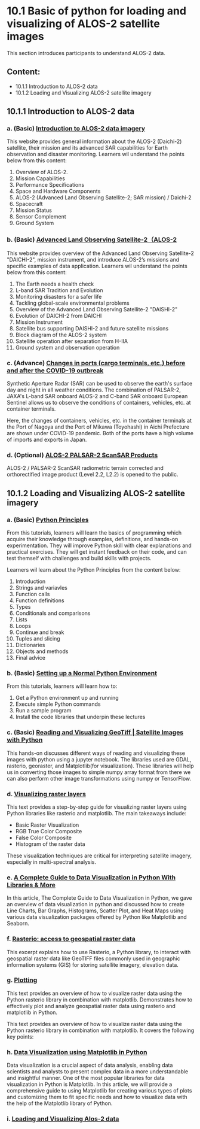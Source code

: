 # 10.1 Basic of python for loading and visualizing of ALOS-2 satellite images
This section introduces participants to understand ALOS-2 data.

## Content:
- 10.1.1 Introduction to ALOS-2 data
- 10.1.2 Loading and Visualizing ALOS-2 satellite imagery

## 10.1.1 Introduction to ALOS-2 data
### a. (Basic) [Introduction to ALOS-2 data imagery](https://www.eoportal.org/satellite-missions/alos-2#alos-2-advanced-land-observing-satellite-2-sar-mission--daichi-2)

This website provides general information about the ALOS-2 (Daichi-2) satellite, their mission and its advanced SAR capabilities for Earth observation and disaster monitoring.
Learners wil understand the points below from this content:
1. Overview of ALOS-2.
2. Mission Capabilities
3. Performance Specifications
4. Space and Hardware Components
5. ALOS-2 (Advanced Land Observing Satellite-2; SAR mission) / Daichi-2
6. Spacecraft
7. Mission Status
8. Sensor Complement 
9. Ground System

### b. (Basic) [Advanced Land Observing Satellite-2（ALOS-2](https://global.jaxa.jp/projects/sat/alos2/pdf/daichi2_e.pdf)

This website provides overview of the Advanced Land Observing Satellite-2 "DAICHI-2", mission instrument, and introduce ALOS-2’s missions and specific examples of data application.
Learners wil understand the points below from this content:
1. The Earth needs a health check
2. L-band SAR Tradition and Evolution
3. Monitoring disasters for a safer life
4. Tackling global-scale environmental problems
5. Overview of the Advanced Land Observing Satellite-2 "DAISHI-2"
6. Evolution of DAICHI-2 from DAICHI
7. Mission Instrument
8. Satellite bus supporting DAISHI-2 and future satellite missions
9. Block diagram of the ALOS-2 system
10. Satellite operation after separation from H-IIA
11. Ground system and observation operation


### c. (Advance) [Changes in ports (cargo terminals, etc.) before and after the COVID-19 outbreak](https://earth.jaxa.jp/covid19/industry/index.html)

Synthetic Aperture Radar (SAR) can be used to observe the earth's surface day and night in all weather conditions. The combination of PALSAR-2, JAXA's L-band SAR onboard ALOS-2 and C-band SAR onboard European Sentinel allows us to observe the conditions of containers, vehicles, etc. at container terminals. 

Here, the changes of containers, vehicles, etc. in the container terminals at the Port of Nagoya and the Port of Mikawa (Toyohashi) in Aichi Prefecture are shown under COVID-19 pandemic. Both of the ports have a high volume of imports and exports in Japan.

### d. (Optional) [ALOS-2 PALSAR-2 ScanSAR Products](https://www.eorc.jaxa.jp/ALOS/en/dataset/palsar2_l22_e.htm)
ALOS-2 / PALSAR-2 ScanSAR radiometric terrain corrected and orthorectified image product (Level 2.2, L2.2) is opened to the public.


## 10.1.2 Loading and Visualizing ALOS-2 satellite imagery

### a. (Basic) [Python Principles](http://pythonprinciples.com/)

From this tutorials, learners will learn the basics of programming which acquire their knowledge through examples, definitions, and hands-on experimentation. They will improve Python skill with clear explanations and practical exercises. They will get instant feedback on their code, and can test themself with challenges and build skills with projects.

Learners wil learn about the Python Principles from the content below:
1. Introduction
2. Strings and variavles
3. Function calls
4. Function definitions
5. Types
6. Conditionals and comparisons
7. Lists
8. Loops
9. Continue and break
10. Tuples and slicing
11. Dictionaries
12. Objects and methods
13. Final advice

### b. (Basic) [Setting up a Normal Python Environment](https://pygis.io/docs/b_getting_started.html#overview)

From this tutorials, learners will learn how to:
1. Get a Python environment up and running
2. Execute simple Python commands
3. Run a sample program
4. Install the code libraries that underpin these lectures

### c. (Basic) [Reading and Visualizing GeoTiff | Satellite Images with Python](https://towardsdatascience.com/reading-and-visualizing-geotiff-images-with-python-8dcca7a74510)

This hands-on discusses different ways of reading and visualizing these images with python using a jupyter notebook. The libraries used are GDAL, rasterio, georaster, and Matplotlib(for visualization). These libraries will help us in converting those images to simple numpy array format from there we can also perform other image transformations using numpy or TensorFlow.

### d. [Visualizing raster layers](https://automating-gis-processes.github.io/CSC/notebooks/L5/plotting-raster.html#Basic-plotting)

This text provides a step-by-step guide for visualizing raster layers using Python libraries like rasterio and matplotlib. The main takeaways include:
- Basic Raster Visualization 
- RGB True Color Composite
- False Color Composite
- Histogram of the raster data

These visualization techniques are critical for interpreting satellite imagery, especially in multi-spectral analysis.

### e. [A Complete Guide to Data Visualization in Python With Libraries & More](https://www.simplilearn.com/tutorials/python-tutorial/data-visualization-in-python)

In this article, The Complete Guide to Data Visualization in Python, we gave an overview of  data visualization in python and discussed how to create Line Charts, Bar Graphs, Histograms, Scatter Plot, and Heat Maps using various data visualization packages offered by Python like Matplotlib and Seaborn. 

### f. [Rasterio: access to geospatial raster data](https://rasterio.readthedocs.io/en/stable/)

This excerpt explains how to use Rasterio, a Python library, to interact with geospatial raster data like GeoTIFF files commonly used in geographic information systems (GIS) for storing satellite imagery, elevation data.

### g. [Plotting](https://rasterio.readthedocs.io/en/stable/topics/plotting.html)

This text provides an overview of how to visualize raster data using the Python rasterio library in combination with matplotlib. Demonstrates how to effectively plot and analyze geospatial raster data using rasterio and matplotlib in Python.

This text provides an overview of how to visualize raster data using the Python rasterio library in combination with matplotlib. It covers the following key points:

### h. [Data Visualization using Matplotlib in Python](https://www.geeksforgeeks.org/data-visualization-using-matplotlib/)

Data visualization is a crucial aspect of data analysis, enabling data scientists and analysts to present complex data in a more understandable and insightful manner. One of the most popular libraries for data visualization in Python is Matplotlib. In this article, we will provide a comprehensive guide to using Matplotlib for creating various types of plots and customizing them to fit specific needs and how to visualize data with the help of the Matplotlib library of Python.

### i. [Loading and Visualizing Alos-2 data](subsections/00010/code/Loading-and-Visualizing_Alos-2_data.ipynb)